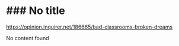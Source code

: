 # ### No title

https://opinion.inquirer.net/186665/bad-classrooms-broken-dreams



No content found